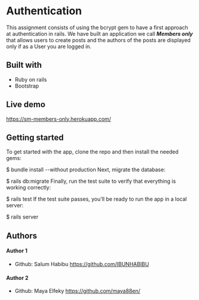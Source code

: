 # Authentication
This assignment consists of using the bcrypt gem to have a first approach at authentication in rails. We  have built an application we call ***Members only*** that allows users to create posts and the authors of the posts are displayed only if as a User you are logged in.

## Built with 
* Ruby on rails
* Bootstrap

## Live demo
https://sm-members-only.herokuapp.com/
## Getting started
To get started with the app, clone the repo and then install the needed gems:

$ bundle install --without production Next, migrate the database:

$ rails db:migrate Finally, run the test suite to verify that everything is working correctly:

$ rails test If the test suite passes, you'll be ready to run the app in a local server:

$ rails server

## Authors
#### Author 1
* Github: Salum Habibu https://github.com/IBUNHABIBU 

#### Author 2 
* Github: Maya Elfeky https://github.com/maya88en/